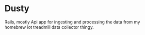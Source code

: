 # Dusty
Rails, mostly Api app for ingesting and processing the data from my homebrew iot treadmill data collector thingy.


